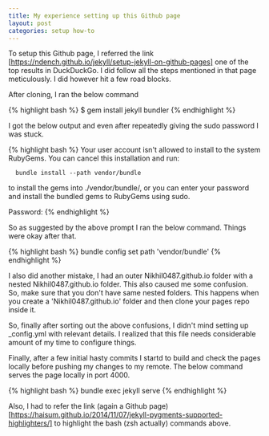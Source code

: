 ```yaml
---
title: My experience setting up this Github page
layout: post
categories: setup how-to
---
```


To setup this Github page, I referred the link [https://ndench.github.io/jekyll/setup-jekyll-on-github-pages] one of the top results in DuckDuckGo. I did follow all the 
steps mentioned in that page meticulously. I did however hit a few road blocks. 

After cloning, I ran the below command

{% highlight bash %}
 $ gem install jekyll bundler
{% endhighlight %}

I got the below output and even after repeatedly giving the sudo password I was stuck. 


 {% highlight bash %}
 Your user account isn't allowed to install to the system RubyGems.
  You can cancel this installation and run:

      bundle install --path vendor/bundle

  to install the gems into ./vendor/bundle/, or you can enter your password
  and install the bundled gems to RubyGems using sudo.

  Password: 
 {% endhighlight %}

 So as suggested by the above prompt I ran the below command. Things were okay after that.

{% highlight bash %}
bundle config set path 'vendor/bundle'
{% endhighlight %}

I also did another mistake, I had an outer Nikhil0487.github.io folder with a nested Nikhil0487.github.io folder. This also caused me some confusion. So, make sure that you don't have same nested folders. This happens when you create a 'Nikhil0487.github.io' folder and then clone your pages repo inside it.

So, finally after sorting out the above confusions, I didn't mind setting up _config.yml with relevant details. I realized that this file needs considerable amount of my time to configure things. 

Finally, after a few initial hasty commits I startd to build and check the pages locally before pushing my changes to my remote. The below command serves the page locally in port 4000.

{% highlight bash %}
bundle exec jekyll serve
{% endhighlight %}

Also, I had to refer the link (again a Github page) [https://haisum.github.io/2014/11/07/jekyll-pygments-supported-highlighters/] to highlight the bash (zsh actually) commands above. 

[https://ndench.github.io/jekyll/setup-jekyll-on-github-pages]: https://ndench.github.io/jekyll/setup-jekyll-on-github-pages
[https://haisum.github.io/2014/11/07/jekyll-pygments-supported-highlighters/]: https://haisum.github.io/2014/11/07/jekyll-pygments-supported-highlighters/
